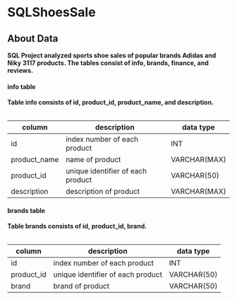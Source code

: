 # SQLShoesSale

<h2><b> About Data </h2><b/>
SQL Project analyzed sports shoe sales of popular brands Adidas and Niky 3117 products.
The tables consist of info, brands, finance, and reviews.

<h4><b> info table </h4><b/>
Table info consists of id, product_id, product_name, and description. <br><br>



| column | description | data type |
|----------|----------|----------|
| id | index number of each product | INT |
| product_name  | name of product  | VARCHAR(MAX) |
| product_id | unique identifier of each product | VARCHAR(50) |
| description | description of product | VARCHAR(MAX) | <br>

<h4><b> brands table </h4><b/>
Table brands consists of id, product_id, brand.<br><br>


| column | description | data type |
|----------|----------|----------|
| id | index number of each product | INT |
| product_id  | unique identifier of each product  | VARCHAR(50) |
| brand | brand of product  | VARCHAR(50) | <br>


